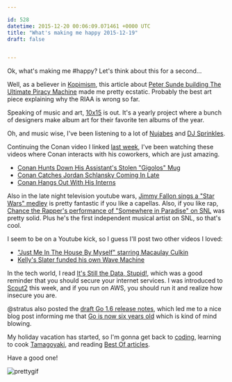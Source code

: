 ```yaml
---

id: 528
datetime: 2015-12-20 00:06:09.071461 +0000 UTC
title: "What's making me happy 2015-12-19"
draft: false


---
```


Ok, what's making me #happy? Let's think about this for a second...

Well, as a believer in [Kopimism](https://en.wikipedia.org/wiki/Missionary_Church_of_Kopimism), this article about [Peter Sunde building The Ultimate Piracy Machine](https://torrentfreak.com/pirate-bay-founder-builds-the-ultimate-piracy-machine-151219/) made me pretty ecstatic. Probably the best art piece explaining why the RIAA is wrong so far.

Speaking of music and art, [10x15](http://www.10x2015.com/) is out. It's a yearly project where a bunch of designers make album art for their favorite ten albums of the year.

Oh, and music wise, I've been listening to a lot of [Nujabes](https://en.wikipedia.org/wiki/Nujabes) and [DJ Sprinkles](https://en.wikipedia.org/wiki/Terre_Thaemlitz). 

Continuing the Conan video I linked [last week](https://writing.natwelch.com/post/426), I've been watching these videos where Conan interacts with his coworkers, which are just amazing.

 - [Conan Hunts Down His Assistant's Stolen "Gigolos" Mug](https://www.youtube.com/watch?v=ZI8QZ2WN-Xo&feature=youtu.be)
 - [Conan Catches Jordan Schlansky Coming In Late](https://youtu.be/Auh74d_OG8Y)
 - [Conan Hangs Out With His Interns](https://youtu.be/ffVbnPjl86A)

Also in the late night television youtube wars, [Jimmy Fallon sings a "Star Wars" medley](https://www.youtube.com/watch?v=ZTLAx3VDX7g&feature=youtu.be) is pretty fantastic if you like a capellas. Also, if you like rap, [Chance the Rapper's performance of "Somewhere in Paradise" on SNL](http://pitchfork.com/news/62515-chance-the-rapper-performs-somewhere-in-paradise-with-jeremih-on-saturday-night-live/) was pretty solid. Plus he's the first independent musical artist on SNL, so that's cool.

I seem to be on a Youtube kick, so I guess I'll post two other videos I loved:

 - ["Just Me In The House By Myself" starring Macaulay Culkin](https://www.youtube.com/watch?v=yh7-wAy_8ss&feature=youtu.be)
 - [Kelly's Slater funded his own Wave Machine](https://vimeo.com/149396475)

In the tech world, I read [It's Still the Data, Stupid!](https://blog.shodan.io/its-still-the-data-stupid/), which was a good reminder that you should secure your internet services. I was introduced to [Scout2](https://github.com/iSECPartners/Scout2) this week, and if you run on AWS, you should run it and realize how insecure you are. 

@stratus also posted the [draft Go 1.6 release notes](https://tip.golang.org/doc/go1.6), which led me to a nice blog post informing me that [Go is now six years old](https://blog.golang.org/6years) which is kind of mind blowing.

My holiday vacation has started, so I'm gonna get back to [coding](https://github.com/icco?tab=activity), learning to cook [Tamagoyaki](http://www.justonecookbook.com/tamagoyaki-japanese-rolled-omelette/), and reading [Best Of articles](https://pinboard.in/t:bestof).

Have a good one!

![prettygif](http://cl.natw.me/e8AQ/d)

